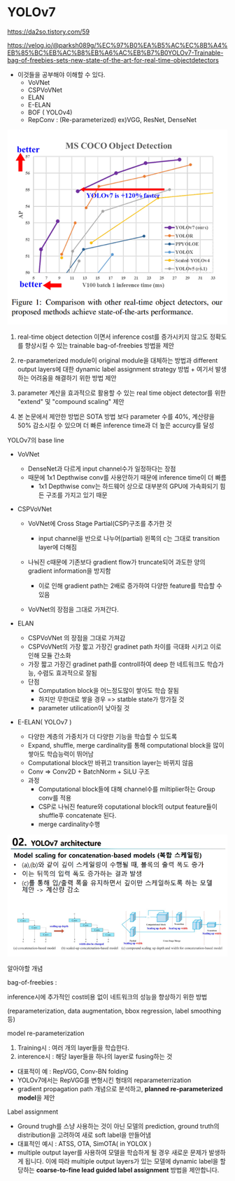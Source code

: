 # YOLOv7

https://da2so.tistory.com/59

https://velog.io/@parksh089g/%EC%97%B0%EA%B5%AC%EC%8B%A4%EB%85%BC%EB%AC%B8%EB%A6%AC%EB%B7%B0YOLOv7-Trainable-bag-of-freebies-sets-new-state-of-the-art-for-real-time-objectdetectors

- 이것들을 공부해야 이해할 수 있다.
  - VoVNet
  - CSPVoVNet
  - ELAN
  - E-ELAN
  - BOF ( YOLOv4)
  - RepConv : (Re-parameterized) ex)VGG, ResNet, DenseNet

![](YOLOv7.assets/2022-09-11-14-25-30-image.png)



1. real-time object detection 이면서 inference cost를 증가시키지 않고도 정확도를 향상시킬 수 있는 trainable bag-of-freebies 방법을 제안 

2. re-parameterized module이 original module을 대체하는 방법과 different output layers에 대한 dynamic label assignment strategy 방법 + 여기서 발생하는 어려움을 해결하기 위한 방법 제안

3. parameter 계산을 효과적으로 활용할 수 있는 real time object detector를 위한 "extend" 및 "compound scaling" 제안

4. 본 논문에서 제안한 방법은 SOTA 방법 보다 parameter 수를 40%, 계산량을 50% 감소시킬 수 있으며 더 빠른 inference time과 더 높은 accurcy를 달성



YOLOv7의 base line

- VoVNet

  - DenseNet과 다르게 input channel수가 일정하다는 장점
  - 때문에 1x1 Depthwise conv를 사용안하기 때문에 inference time이 더 빠름
    - 1x1 Depthwise conv는 하드웨어 상으로 대부분의 GPU에 가속화되기 힘든 구조를 가지고 있기 때문

- CSPVoVNet

  - VoVNet에 Cross Stage Partial(CSP)구조를 추가한 것

    - input channel을 반으로 나누어(partial) 왼쪽의 c는 그대로 transition layer에 더해짐

  - 나눠진 c때문에 기존보다 gradient flow가 truncate되어 과도한 양의 gradient information을 방지함

    - 이로 인해 gradient path는 2배로 증가하여 다양한 feature를 학습할 수 있음

  - VoVNet의 장점을 그대로 가져간다.

    

- ELAN

  - CSPVoVNet 의 장점을 그대로 가져감
  - CSPVoVNet의 가장 짧고 가장긴 gradinet path 차이를 극대화 시키고 이로 인해 모듈 간소화
  - 가장 짧고 가장긴 gradinet path를 controll하여 deep 한 네트워크도 학습가능, 수렴도 효과적으로 잘됨
  - 단점
    - Computation block을 어느정도많이 쌓아도 학습 잘됨
    - 하지만 무한대로 쌓을 경우 => statble state가 망가질 것
    - parameter utilication이 낮아질 것



- E-ELAN( YOLOv7 )
  - 다양한 계층의 가중치가 더 다양한 기능을 학습할 수 있도록
  - Expand, shuffle, merge cardinality를 통해 computational block을 많이 쌓아도 학습능력이 뛰어남
  - Computational block만 바뀌고 transition layer는 바뀌지 않음
  - Conv => Conv2D + BatchNorm + SiLU 구조
  - 과정
    - Computational block들에 대해 channel수를 miltiplier하는 Group conv를 적용
    - CSP로 나눠진 feature와 coputational block의 output feature들이 shuffle후 concatenate 된다.
    - merge cardinality수행



![image-20221216164511783](YOLOv7.assets/image-20221216164511783.png)



알아야할 개념

bag-of-freebies : 

inference시에 추가적인 cost비용 없이 네트워크의 성능을 향상하기 위한 방법

(reparameterization, data augmentation, bbox regression, label smoothing 등)



model re-parameterization

1. Training시 : 여러 개의 layer들을 학습한다.
2. interence시 : 해당 layer들을 하나의 layer로 fusing하는 것

- 대표적이 예 : RepVGG, Conv-BN folding
- YOLOv7에서는 RepVGG를 변형시킨 형태의 reparameterrization
- gradient propagation path 개념으로 분석하고, **planned re-parameterized model**을 제안



Label assignment

- Ground trugh를 스냥 사용하는 것이 아닌 모델의 prediction, ground truth의 distribution을 고려하여 새로 soft label을 만들어냄
- 대표적인 예시 : ATSS, OTA, SimOTA( in YOLOX )
-  multiple output layer를 사용하여 모델을 학습하게 될 경우 새로운 문제가 발생하게 됩니다. 이에 따라 multiple output layers가 있는 모델에 dynamic label을 할당하는 **coarse-to-fine lead guided label assignment** 방법을 제안합니다. 

























